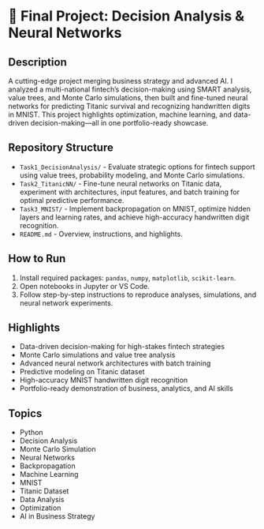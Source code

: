 # 🚀 Final Project: Decision Analysis & Neural Networks

## Description
A cutting-edge project merging business strategy and advanced AI. I analyzed a multi-national fintech’s decision-making using SMART analysis, value trees, and Monte Carlo simulations, then built and fine-tuned neural networks for predicting Titanic survival and recognizing handwritten digits in MNIST. This project highlights optimization, machine learning, and data-driven decision-making—all in one portfolio-ready showcase.

## Repository Structure
- `Task1_DecisionAnalysis/` - Evaluate strategic options for fintech support using value trees, probability modeling, and Monte Carlo simulations.
- `Task2_TitanicNN/` - Fine-tune neural networks on Titanic data, experiment with architectures, input features, and batch training for optimal predictive performance.
- `Task3_MNIST/` - Implement backpropagation on MNIST, optimize hidden layers and learning rates, and achieve high-accuracy handwritten digit recognition.
- `README.md` - Overview, instructions, and highlights.

## How to Run
1. Install required packages: `pandas`, `numpy`, `matplotlib`, `scikit-learn`.
2. Open notebooks in Jupyter or VS Code.
3. Follow step-by-step instructions to reproduce analyses, simulations, and neural network experiments.

## Highlights
- Data-driven decision-making for high-stakes fintech strategies
- Monte Carlo simulations and value tree analysis
- Advanced neural network architectures with batch training
- Predictive modeling on Titanic dataset
- High-accuracy MNIST handwritten digit recognition
- Portfolio-ready demonstration of business, analytics, and AI skills

## Topics
- Python
- Decision Analysis
- Monte Carlo Simulation
- Neural Networks
- Backpropagation
- Machine Learning
- MNIST
- Titanic Dataset
- Data Analysis
- Optimization
- AI in Business Strategy
